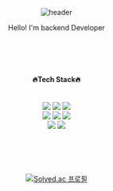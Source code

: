 <div align="center"> 

![header](https://capsule-render.vercel.app/api?type=venom&text=mythofsummer&animation=blink&color=gradient&fontColor=a)

Hello! I'm backend Developer

  
 <br/>
 <br/>
 
 #
 
#### 🔥Tech Stack🔥
  
 <br/>
<img src="https://img.shields.io/badge/java-007396?style=flat&logo=OpenJDK&logoColor=white">
<img src="https://img.shields.io/badge/SpringBoot-green?style=flat&logo=springboot&logoColor=6DB33F">
<img src="https://img.shields.io/badge/Spring Security-6DB33F?style=flat&logo=Spring Security&logoColor=white">
<br/>
<img src="https://img.shields.io/badge/Hibernate-59666C?style=flat&logo=Hibernate&logoColor=white">
<img src="https://img.shields.io/badge/Amazon%20EC2-FF9900?style=flat&logo=Amazon%20EC2&logoColor=white">
<img src="https://img.shields.io/badge/Redis-DC382D?style=flat&logo=Redis&logoColor=white"> 
<br/>
<img src="https://img.shields.io/badge/docker-%230db7ed.svg?style=flat&logo=docker&logoColor=white"> 
<img src="https://img.shields.io/badge/Thymeleaf-005F0F?style=flat&logo=Thymeleaf&logoColor=white">
   <br/>
   <br/>
   
  #
 
  <br/>
  
[![Solved.ac
프로필](http://mazassumnida.wtf/api/v2/generate_badge?boj=mythofsummer)](https://solved.ac/mythofsummer)
</div>

